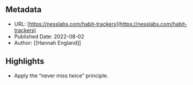 ## Metadata
* URL: [https://nesslabs.com/habit-trackers](https://nesslabs.com/habit-trackers)
* Published Date: 2022-08-02
* Author: [[Hannah England]]

## Highlights
* Apply the “never miss twice” principle.